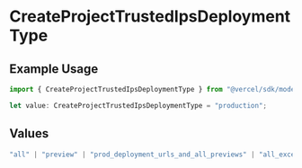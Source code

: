 # CreateProjectTrustedIpsDeploymentType

## Example Usage

```typescript
import { CreateProjectTrustedIpsDeploymentType } from "@vercel/sdk/models/createprojectop.js";

let value: CreateProjectTrustedIpsDeploymentType = "production";
```

## Values

```typescript
"all" | "preview" | "prod_deployment_urls_and_all_previews" | "all_except_custom_domains" | "production"
```
